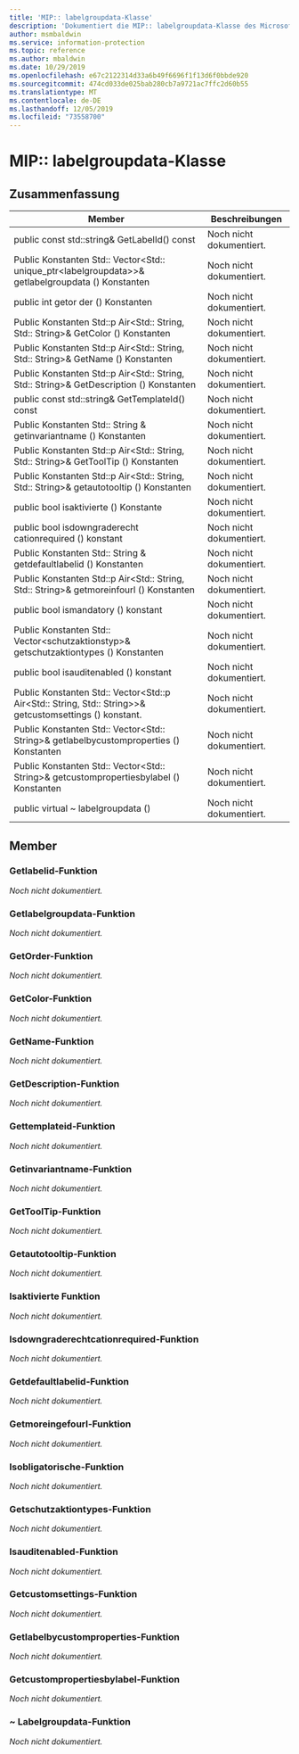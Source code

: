 ```yaml
---
title: 'MIP:: labelgroupdata-Klasse'
description: 'Dokumentiert die MIP:: labelgroupdata-Klasse des Microsoft Information Protection (MIP) SDK.'
author: msmbaldwin
ms.service: information-protection
ms.topic: reference
ms.author: mbaldwin
ms.date: 10/29/2019
ms.openlocfilehash: e67c2122314d33a6b49f6696f1f13d6f0bbde920
ms.sourcegitcommit: 474cd033de025bab280cb7a9721ac7ffc2d60b55
ms.translationtype: MT
ms.contentlocale: de-DE
ms.lasthandoff: 12/05/2019
ms.locfileid: "73558700"
---
```

# <a name="class-miplabelgroupdata"></a>MIP:: labelgroupdata-Klasse 
  
## <a name="summary"></a>Zusammenfassung
 Member                        | Beschreibungen                                
--------------------------------|---------------------------------------------
public const std::string& GetLabelId() const  | Noch nicht dokumentiert.
Public Konstanten Std:: Vector\<Std:: unique_ptr\<labelgroupdata\>\>& getlabelgroupdata () Konstanten  | Noch nicht dokumentiert.
public int getor der () Konstanten  | Noch nicht dokumentiert.
Public Konstanten Std::p Air\<Std:: String, Std:: String\>& GetColor () Konstanten  | Noch nicht dokumentiert.
Public Konstanten Std::p Air\<Std:: String, Std:: String\>& GetName () Konstanten  | Noch nicht dokumentiert.
Public Konstanten Std::p Air\<Std:: String, Std:: String\>& GetDescription () Konstanten  | Noch nicht dokumentiert.
public const std::string& GetTemplateId() const  | Noch nicht dokumentiert.
Public Konstanten Std:: String & getinvariantname () Konstanten  | Noch nicht dokumentiert.
Public Konstanten Std::p Air\<Std:: String, Std:: String\>& GetToolTip () Konstanten  | Noch nicht dokumentiert.
Public Konstanten Std::p Air\<Std:: String, Std:: String\>& getautotooltip () Konstanten  | Noch nicht dokumentiert.
public bool isaktivierte () Konstante  | Noch nicht dokumentiert.
public bool isdowngraderecht cationrequired () konstant  | Noch nicht dokumentiert.
Public Konstanten Std:: String & getdefaultlabelid () Konstanten  | Noch nicht dokumentiert.
Public Konstanten Std::p Air\<Std:: String, Std:: String\>& getmoreinfourl () Konstanten  | Noch nicht dokumentiert.
public bool ismandatory () konstant  | Noch nicht dokumentiert.
Public Konstanten Std:: Vector\<schutzaktionstyp\>& getschutzaktiontypes () Konstanten  | Noch nicht dokumentiert.
public bool isauditenabled () konstant  | Noch nicht dokumentiert.
Public Konstanten Std:: Vector\<Std::p Air\<Std:: String, Std:: String\>\>& getcustomsettings () konstant.  | Noch nicht dokumentiert.
Public Konstanten Std:: Vector\<Std:: String\>& getlabelbycustomproperties () Konstanten  | Noch nicht dokumentiert.
Public Konstanten Std:: Vector\<Std:: String\>& getcustompropertiesbylabel () Konstanten  | Noch nicht dokumentiert.
public virtual ~ labelgroupdata ()  | Noch nicht dokumentiert.
  
## <a name="members"></a>Member
  
### <a name="getlabelid-function"></a>Getlabelid-Funktion
_Noch nicht dokumentiert._

  
### <a name="getlabelgroupdata-function"></a>Getlabelgroupdata-Funktion
_Noch nicht dokumentiert._

  
### <a name="getorder-function"></a>GetOrder-Funktion
_Noch nicht dokumentiert._

  
### <a name="getcolor-function"></a>GetColor-Funktion
_Noch nicht dokumentiert._

  
### <a name="getname-function"></a>GetName-Funktion
_Noch nicht dokumentiert._

  
### <a name="getdescription-function"></a>GetDescription-Funktion
_Noch nicht dokumentiert._

  
### <a name="gettemplateid-function"></a>Gettemplateid-Funktion
_Noch nicht dokumentiert._

  
### <a name="getinvariantname-function"></a>Getinvariantname-Funktion
_Noch nicht dokumentiert._

  
### <a name="gettooltip-function"></a>GetToolTip-Funktion
_Noch nicht dokumentiert._

  
### <a name="getautotooltip-function"></a>Getautotooltip-Funktion
_Noch nicht dokumentiert._

  
### <a name="isenabled-function"></a>Isaktivierte Funktion
_Noch nicht dokumentiert._

  
### <a name="isdowngradejustificationrequired-function"></a>Isdowngraderechtcationrequired-Funktion
_Noch nicht dokumentiert._

  
### <a name="getdefaultlabelid-function"></a>Getdefaultlabelid-Funktion
_Noch nicht dokumentiert._

  
### <a name="getmoreinfourl-function"></a>Getmoreingefourl-Funktion
_Noch nicht dokumentiert._

  
### <a name="ismandatory-function"></a>Isobligatorische-Funktion
_Noch nicht dokumentiert._

  
### <a name="getprotectionactiontypes-function"></a>Getschutzaktiontypes-Funktion
_Noch nicht dokumentiert._

  
### <a name="isauditenabled-function"></a>Isauditenabled-Funktion
_Noch nicht dokumentiert._

  
### <a name="getcustomsettings-function"></a>Getcustomsettings-Funktion
_Noch nicht dokumentiert._

  
### <a name="getlabelbycustomproperties-function"></a>Getlabelbycustomproperties-Funktion
_Noch nicht dokumentiert._

  
### <a name="getcustompropertiesbylabel-function"></a>Getcustompropertiesbylabel-Funktion
_Noch nicht dokumentiert._

  
### <a name="labelgroupdata-function"></a>~ Labelgroupdata-Funktion
_Noch nicht dokumentiert._
